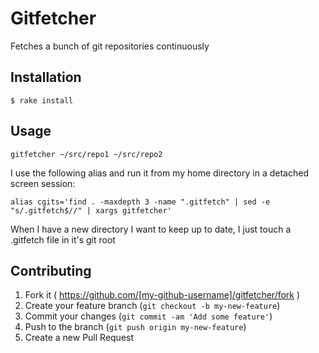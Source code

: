 # Gitfetcher

Fetches a bunch of git repositories continuously

## Installation

    $ rake install

## Usage

    gitfetcher ~/src/repo1 ~/src/repo2

I use the following alias and run it from my home directory in a detached screen session:

    alias cgits='find . -maxdepth 3 -name ".gitfetch" | sed -e "s/.gitfetch$//" | xargs gitfetcher'

When I have a new directory I want to keep up to date, I just touch a .gitfetch file in it's git root

## Contributing

1. Fork it ( https://github.com/[my-github-username]/gitfetcher/fork )
2. Create your feature branch (`git checkout -b my-new-feature`)
3. Commit your changes (`git commit -am 'Add some feature'`)
4. Push to the branch (`git push origin my-new-feature`)
5. Create a new Pull Request
